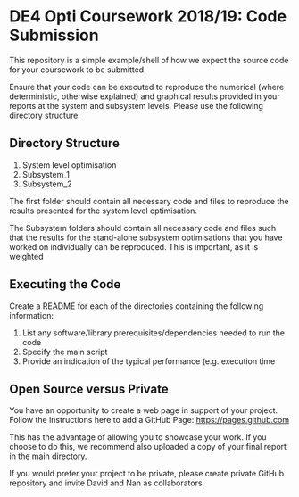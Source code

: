 DE4 Opti Coursework 2018/19: Code Submission
============
This repository is a simple example/shell of how we expect the source code for
your coursework to be submitted. 

Ensure that your code can be executed to reproduce the numerical (where
deterministic, otherwise explained) and graphical results provided in your
reports at the system and subsystem levels. Please use the following directory
structure:  

Directory Structure
-----------
1. System level optimisation
2. Subsystem_1
3. Subsystem_2

The first folder should contain all necessary code and files to reproduce the
results presented for the system level optimisation. 

The Subsystem folders should contain all necessary code and files such that the
results for the stand-alone subsystem optimisations that you have worked on
individually can be reproduced. This is important, as it is weighted 

Executing the Code
----------
Create a README for each of the directories containing the following
information: 

1. List any software/library prerequisites/dependencies needed to run the code
2. Specify the main script 
3. Provide an indication of the typical performance (e.g. execution time  

Open Source versus Private 
----------

You have an opportunity to create a web page in support of your project.
Follow the instructions here to add a GitHub Page: https://pages.github.com 

This has the advantage of allowing you to showcase your work. If you choose to
do this, we recommend also uploaded a copy of your final report in the main
	directory.  

If you would prefer your project to be private, please create private GitHub
repository and invite David and Nan as collaborators.
